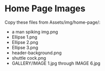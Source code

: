 # Home Page Images

Copy these files from Assets/img/home-page/:
- a man spiking img.png
- Ellipse 1.png
- Ellipse 2.png
- Ellipse 3.png
- header-background.png
- shuttle cock.png
- GALLERY/IMAGE 1.jpg through IMAGE 6.jpg
